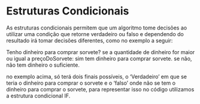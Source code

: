 # Estruturas Condicionais
As estruturas condicionais permitem que um algoritmo tome decisões ao utilizar uma condição que retorne verdadeiro ou falso e dependendo do resultado irá tomar decisões diferentes, como no exemplo a seguir:

Tenho dinheiro para comprar sorvete?
se a quantidade de dinheiro for maior ou igual a preçoDoSorvete: sim tem dinheiro para comprar sorvete.
se não, não tem dinheiro o suficiente.

no exemplo acima, só terá dois finais possíveis, o ‘Verdadeiro’ em que se teria o dinheiro para comprar o sorvete e o ‘falso’ onde não se tem o dinheiro para comprar o sorvete, para representar isso no código utilizamos a estrutura condicional IF.
